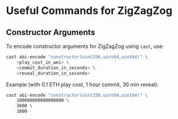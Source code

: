 # Useful Commands for ZigZagZog

## Constructor Arguments

To encode constructor arguments for ZigZagZog using `cast`, use:

```bash
cast abi-encode "constructor(uint256,uint64,uint64)" \
    <play_cost_in_wei> \
    <commit_duration_in_seconds> \
    <reveal_duration_in_seconds>
```

Example (with 0.1 ETH play cost, 1 hour commit, 30 min reveal):
```bash
cast abi-encode "constructor(uint256,uint64,uint64)" \
    100000000000000000 \
    3600 \
    1800
``` 